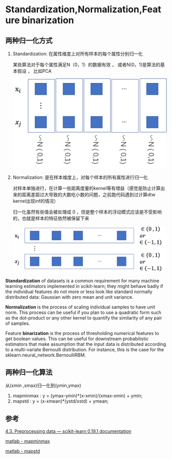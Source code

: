 # Standardization,Normalization,Feature binarization

## 两种归一化方式

1. Standardization: 在属性维度上对所有样本的每个属性分别归一化

    某些算法对于每个属性满足N（0，1）的数据有效 ， 或者N(0，1)是算法的基本假设 ， 比如PCA

    ![](assets/StandardizationNormalizationFeaturebinarization/2018-03-10-16-12-21.png)

2. Normalization: 是在样本维度上，对每个样本的所有属性进行归一化

    对样本单独进行，在计算一些距离度量的kernel等有增益（感觉是防止计算出来的距离差距过大导致的大数吃小数的问题，之前跑代码遇到过计算dtw kernel出现inf的情况）

    归一化虽然有些值会被处理成 0 ，但是整个样本的浮动模式应该是不受影响的，也就是样本的特征依然被保留下来

    ![](assets/StandardizationNormalizationFeaturebinarization/2018-03-10-16-08-58.png)

**Standardization** of datasets is a common requirement for many machine learning estimators implemented in scikit-learn; they might behave badly if the individual features do not more or less look like standard normally distributed data: Gaussian with zero mean and unit variance.

**Normalization** is the process of scaling individual samples to have unit norm. This process can be useful if you plan to use a quadratic form such as the dot-product or any other kernel to quantify the similarity of any pair of samples.

Feature **binarization** is the process of thresholding numerical features to get boolean values. This can be useful for downstream probabilistic estimators that make assumption that the input data is distributed according to a multi-variate Bernoulli distribution. For instance, this is the case for the sklearn.neural_network.BernoulliRBM.

## 两种归一化算法

从(xmin ,xmax)归一化到(ymin,ymax)

1. mapminmax : y = (ymax-ymin)*(x-xmin)/(xmax-xmin) + ymin;
2. mapstd :  y = (x-xmean)*(ystd/xstd) + ymean;

## 参考

[4.3. Preprocessing data — scikit-learn 0.19.1 documentation](http://scikit-learn.org/stable/modules/preprocessing.html)

[matlab - mapminmax](https://cn.mathworks.com/help/nnet/ref/mapminmax.html)

[matlab - mapstd](https://cn.mathworks.com/help/nnet/ref/mapstd.html)